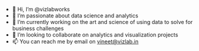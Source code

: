 - 👋 Hi, I’m @vizlabworks
- 👀 I’m passionate about data science and analytics
- 🌱 I’m currently working on the art and science of using data to solve for business challenges
- 💞️ I’m looking to collaborate on analytics and visualization projects
- 📫 You can reach me by email on vineet@vizlab.in

<!---
vizlabworks/vizlabworks is a ✨ special ✨ repository because its `README.md` (this file) appears on your GitHub profile.
You can click the Preview link to take a look at your changes.
--->
